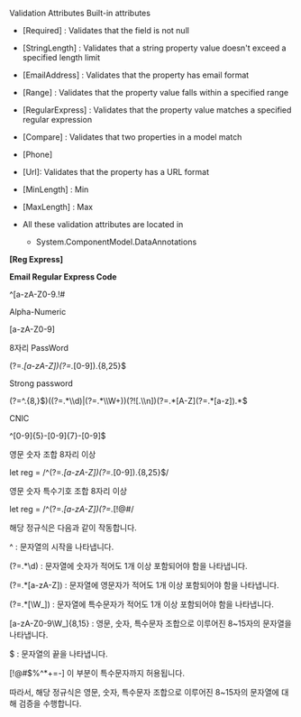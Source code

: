 Validation Attributes
Built-in attributes
- [Required] : Validates that the field is not null

- [StringLength] : Validates that a string property value doesn't exceed a specified length limit

- [EmailAddress] : Validates that the property has email format

- [Range] : Validates that the property value falls within a specified range

- [RegularExpress] : Validates that the property value matches a specified regular expression

- [Compare] : Validates that two properties in a model match

- [Phone]

- [Url]: Validates that the property has a URL format

- [MinLength] : Min

- [MaxLength] : Max

- All these validation attributes are located in 
	- System.ComponentModel.DataAnnotations



**[Reg Express]**

**Email Regular Express Code**

^[a-zA-Z0-9.!#$%&'*+\/=?^_`{|}~-]+@[a-zA-Z0-9](?:[a-zA-Z0-9-]{0,61}[a-zA-Z0-9])?(?:\.[a-zA-Z0-9](?:[a-zA-Z0-9-]{0,61}[a-zA-Z0-9])?)*$

Alpha-Numeric

[a-zA-Z0-9]

8자리 PassWord

(?=.*[a-zA-Z])(?=.*[0-9]).{8,25}$      

Strong password

(?=^.{8,}$)((?=.*\\d)|(?=.*\\W+))(?![.\\n])(?=.*[A-Z](?=.*[a-z]).*$

CNIC

^[0-9]{5}-[0-9]{7}-[0-9]$

영문 숫자 조합 8자리 이상

let reg = /^(?=.*[a-zA-Z])(?=.*[0-9]).{8,25}$/

영문 숫자 특수기호 조합 8자리 이상

let reg = /^(?=.*[a-zA-Z])(?=.*[!@#$%^*+=-])(?=.*[0-9]).{8,15}$/

해당 정규식은 다음과 같이 작동합니다.

^ : 문자열의 시작을 나타냅니다.

(?=.*\d) : 문자열에 숫자가 적어도 1개 이상 포함되어야 함을 나타냅니다.<br/>

(?=.*[a-zA-Z]) : 문자열에 영문자가 적어도 1개 이상 포함되어야 함을 나타냅니다.

(?=.*[\W_]) : 문자열에 특수문자가 적어도 1개 이상 포함되어야 함을 나타냅니다.

[a-zA-Z0-9\W_]{8,15} : 영문, 숫자, 특수문자 조합으로 이루어진 8~15자의 문자열을 나타냅니다.

$ : 문자열의 끝을 나타냅니다.

[!@#$%^*+=-] 이 부분이 특수문자까지 허용됩니다.

따라서, 해당 정규식은 영문, 숫자, 특수문자 조합으로 이루어진 8~15자의 문자열에 대해 검증을 수행합니다.

